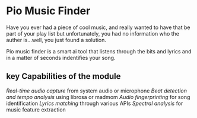 # Pio Music Finder

Have you ever had a piece of cool music, and really wanted to have that be part of your play list but unfortunately, you had no information who the auther is...well, you just found a solution.

Pio music finder is a smart ai tool that listens through the bits and lyrics and in a matter of seconds indentifies your song. 

## key Capabilities of the module
*Real-time audio capture* from system audio or microphone
*Beat detection and tempo analysis* using librosa or madmom
*Audio fingerprinting* for song identification
*Lyrics matching* through various APIs
*Spectral analysis* for music feature extraction


